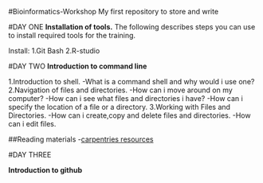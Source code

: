 #Bioinformatics-Workshop
My first repository to store and write

#DAY ONE
**Installation of tools.**
The following describes steps you can use to install required tools for the training.


Install:
1.Git Bash
2.R-studio

#DAY TWO
**Introduction to command line**

1.Introduction to shell.
-What is a command shell and why would i use one?
2.Navigation of files and directories.
-How can i move around on my computer?
-How can i see what files and directories i have?
-How can i specify the location of a file or a directory.
3.Working with Files and Directories.
-How can i create,copy and delete files and directories.
-How can i edit files.


##Reading materials
-[carpentries resources](https://swcarpentry.github.io/shell-novice/)


#DAY THREE

**Introduction to github**



